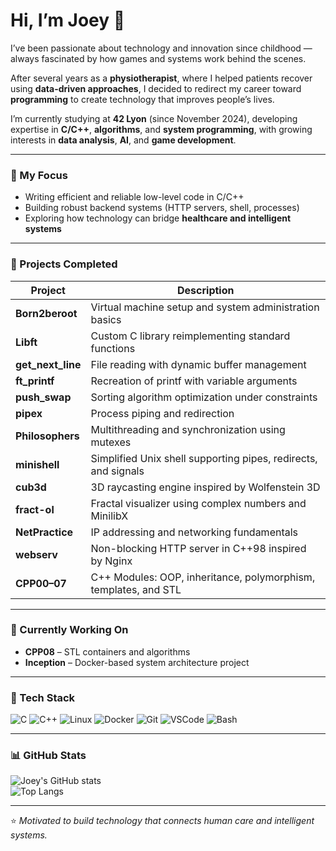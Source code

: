 # Hi, I’m Joey 👋

I’ve been passionate about technology and innovation since childhood — always fascinated by how games and systems work behind the scenes.  

After several years as a **physiotherapist**, where I helped patients recover using **data-driven approaches**, I decided to redirect my career toward **programming** to create technology that improves people’s lives.  

I’m currently studying at **42 Lyon** (since November 2024), developing expertise in **C/C++**, **algorithms**, and **system programming**, with growing interests in **data analysis**, **AI**, and **game development**.  

---

### 🧠 My Focus
- Writing efficient and reliable low-level code in C/C++  
- Building robust backend systems (HTTP servers, shell, processes)  
- Exploring how technology can bridge **healthcare and intelligent systems**

---

### 🚀 Projects Completed
| Project | Description |
|----------|--------------|
| **Born2beroot** | Virtual machine setup and system administration basics |
| **Libft** | Custom C library reimplementing standard functions |
| **get_next_line** | File reading with dynamic buffer management |
| **ft_printf** | Recreation of printf with variable arguments |
| **push_swap** | Sorting algorithm optimization under constraints |
| **pipex** | Process piping and redirection |
| **Philosophers** | Multithreading and synchronization using mutexes |
| **minishell** | Simplified Unix shell supporting pipes, redirects, and signals |
| **cub3d** | 3D raycasting engine inspired by Wolfenstein 3D |
| **fract-ol** | Fractal visualizer using complex numbers and MinilibX |
| **NetPractice** | IP addressing and networking fundamentals |
| **webserv** | Non-blocking HTTP server in C++98 inspired by Nginx |
| **CPP00–07** | C++ Modules: OOP, inheritance, polymorphism, templates, and STL |

---

### 🔧 Currently Working On
- **CPP08** – STL containers and algorithms  
- **Inception** – Docker-based system architecture project  

---

### 🧩 Tech Stack
![C](https://img.shields.io/badge/-C-00599C?logo=c&logoColor=white)
![C++](https://img.shields.io/badge/-C++-00599C?logo=cplusplus&logoColor=white)
![Linux](https://img.shields.io/badge/-Linux-FCC624?logo=linux&logoColor=black)
![Docker](https://img.shields.io/badge/-Docker-2496ED?logo=docker&logoColor=white)
![Git](https://img.shields.io/badge/-Git-F05032?logo=git&logoColor=white)
![VSCode](https://img.shields.io/badge/-VSCode-007ACC?logo=visualstudiocode&logoColor=white)
![Bash](https://img.shields.io/badge/-Bash-4EAA25?logo=gnubash&logoColor=white)

---

### 📊 GitHub Stats
![Joey's GitHub stats](https://github-readme-stats.vercel.app/api?username=YOUR_GITHUB_USERNAME&show_icons=true&theme=tokyonight)  
![Top Langs](https://github-readme-stats.vercel.app/api/top-langs/?username=YOUR_GITHUB_USERNAME&layout=compact&theme=tokyonight)

---

⭐ *Motivated to build technology that connects human care and intelligent systems.*
